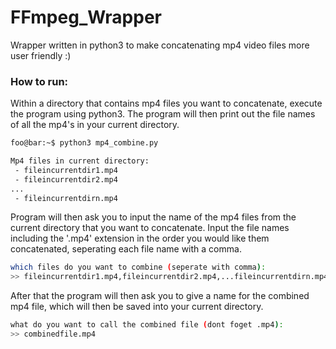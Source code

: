 # FFmpeg_Wrapper

Wrapper written in python3 to make concatenating mp4 video files more user friendly :)

### How to run:
Within a directory that contains mp4 files you want to concatenate, execute the program using python3. The program will then print out the file names of all the mp4's in your current directory.
```bash
foo@bar:~$ python3 mp4_combine.py

Mp4 files in current directory:
 - fileincurrentdir1.mp4
 - fileincurrentdir2.mp4
...
 - fileincurrentdirn.mp4
```
Program will then ask you to input the name of the mp4 files from the current directory that you want to concatenate. Input the file names including the '.mp4' extension in the order you would like them concatenated, seperating each file name with a comma.
```bash
which files do you want to combine (seperate with comma):
>> fileincurrentdir1.mp4,fileincurrentdir2.mp4,...fileincurrentdirn.mp4
```
After that the program will then ask you to give a name for the combined mp4 file, which will then be saved into your current directory.
```bash
what do you want to call the combined file (dont foget .mp4):
>> combinedfile.mp4
```